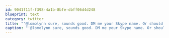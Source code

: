 ```yaml
---
id: 9041f11f-f398-4a1b-8bfe-dbff06d4d248
blueprint: text
category: twitter
title: "'@lomolynn sure, sounds good. DM me your Skype name. Or should I try and guess it?"
caption: "'@lomolynn sure, sounds good. DM me your Skype name. Or should I try and guess it?"
---
```

